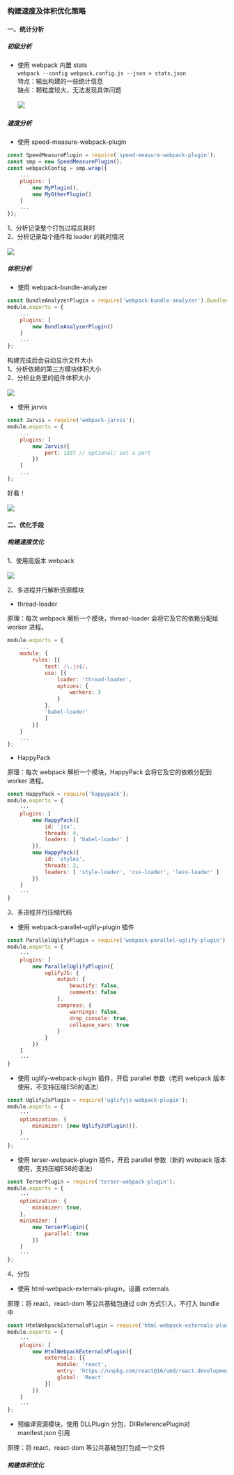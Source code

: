 ### 构建速度及体积优化策略

#### 一、统计分析

##### 初级分析
- 使用 webpack 内置 stats<br>
``webpack --config webpack.config.js --json > stats.json``<br>
特点：输出构建的一些统计信息<br>
缺点：颗粒度较大，无法发现具体问题<br><br>
![](https://user-images.githubusercontent.com/17866208/90353592-313d7f80-e079-11ea-951a-01b357551ba0.png)

##### 速度分析
- 使用 speed-measure-webpack-plugin<br>
```javascript
const SpeedMeasurePlugin = require('speed-measure-webpack-plugin');
const smp = new SpeedMeasurePlugin();
const webpackConfig = smp.wrap({
    ...
    plugins: [
        new MyPlugin(),
        new MyOtherPlugin()
    ]
    ...
});
```
1、分析记录整个打包过程总耗时<br>
2、分析记录每个插件和 loader 的耗时情况<br><br>
![](https://user-images.githubusercontent.com/17866208/90364067-58ef1080-e096-11ea-9d25-50bb3796502c.png)

##### 体积分析
- 使用 webpack-bundle-analyzer<br>
```javascript
const BundleAnalyzerPlugin = require('webpack-bundle-analyzer').BundleAnalyzerPlugin;
module.exports = {
    ...
    plugins: [
        new BundleAnalyzerPlugin()
    ]
    ...
};
```
构建完成后会自动显示文件大小<br>
1、分析依赖的第三方模块体积大小<br>
2、分析业务里的组件体积大小<br><br>
![](https://cloud.githubusercontent.com/assets/302213/20628702/93f72404-b338-11e6-92d4-9a365550a701.gif)

- 使用 jarvis<br>
```javascript
const Jarvis = require('webpack-jarvis');
module.exports = {
    ...
    plugins: [
        new Jarvis({
            port: 1337 // optional: set a port
        })
    ]
    ...
};
```
好看！<br><br>
![](https://user-images.githubusercontent.com/17866208/89979103-83f5f080-dca1-11ea-8d64-cea6ea7c7b38.png)

#### 二、优化手段

##### 构建速度优化
1、使用高版本 webpack<br><br>
![](https://user-images.githubusercontent.com/17866208/90355412-d6a72200-e07e-11ea-8700-9ea26d96ab78.png)

2、多进程并行解析资源模块<br>
- thread-loader

原理：每次 webpack 解析一个模块，thread-loader 会将它及它的依赖分配给 worker 进程。
```javascript
module.exports = {
    ...
    module: {
        rules: [{
            test: /\.js$/,
            use: [{
                loader: 'thread-loader',
                options: {
                    workers: 3
                }
            },
            'babel-loader'
            ]
        }]
    }
    ...
};
```

- HappyPack

原理：每次 webpack 解析一个模块，HappyPack 会将它及它的依赖分配到 worker 进程。
```javascript
const HappyPack = require('happypack');
module.exports = {
    ···
    plugins: [
        new HappyPack({
            id: 'jsx',
            threads: 4,
            loaders: [ 'babel-loader' ]
        }),
        new HappyPack({
            id: 'styles',
            threads: 2,
            loaders: [ 'style-loader', 'css-loader', 'less-loader' ]
        })
    ]
    ···
}
```

3、多进程并行压缩代码<br>
- 使用 webpack-parallel-uglify-plugin 插件
```javascript
const ParallelUglifyPlugin = require('webpack-parallel-uglify-plugin');
module.exports = {
    ···
    plugins: [
        new ParallelUglifyPlugin({
            uglifyJS: {
                output: {
                    beautify: false,
                    comments: false
                },
                compress: {
                    warnings: false,
                    drop_console: true,
                    collapse_vars: true
                }
            }
        })
    ]
    ···
}
```

- 使用 uglify-webpack-plugin 插件，开启 parallel 参数（老的 webpack 版本使用，不支持压缩ES6的语法）
```javascript
const UglifyJsPlugin = require('uglifyjs-webpack-plugin');
module.exports = {
    ···
    optimization: {
        minimizer: [new UglifyJsPlugin()],
    }
    ···
};
```

- 使用 terser-webpack-plugin 插件，开启 parallel 参数（新的 webpack 版本使用，支持压缩ES6的语法）
```javascript
const TerserPlugin = require('terser-webpack-plugin');
module.exports = {
    ···
    optimization: {
        minimizer: true,
    },
    minimizer: [
        new TerserPlugin({
            parallel: true
        })
    ]
    ···
};
```

4、分包
- 使用 html-webpack-externals-plugin，设置 externals<br>

原理：将 react，react-dom 等公共基础包通过 cdn 方式引入，不打入 bundle 中
```javascript
const HtmlWebpackExternalsPlugin = require('html-webpack-externals-plugin');
module.exports = {
    ···
	plugins: [
        new HtmlWebpackExternalsPlugin({
            externals: [{
                module: 'react',
                entry: 'https://unpkg.com/react@16/umd/react.development.js',
                global: 'React'
            }]
        })
    ]
    ···
};
```

- 预编译资源模块，使用 DLLPlugin 分包，DllReferencePlugin对 manifest.json 引用<br>

原理：将 react，react-dom 等公共基础包打包成一个文件



##### 构建体积优化
